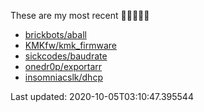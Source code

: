 These are my most recent 🌟🌟🌟🌟🌟

* [brickbots/aball](https://github.com/brickbots/aball)
* [KMKfw/kmk_firmware](https://github.com/KMKfw/kmk_firmware)
* [sickcodes/baudrate](https://github.com/sickcodes/baudrate)
* [onedr0p/exportarr](https://github.com/onedr0p/exportarr)
* [insomniacslk/dhcp](https://github.com/insomniacslk/dhcp)

Last updated: 2020-10-05T03:10:47.395544
